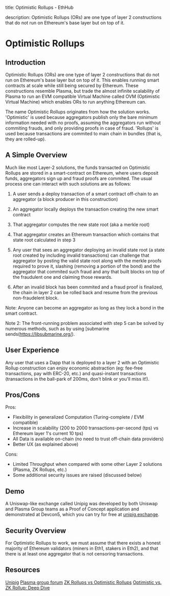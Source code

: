 title: Optimistic Rollups - EthHub

description: Optimistic Rollups (ORs) are one type of layer 2 constructions that do not run on Ethereum's base layer but on top of it.

# Optimistic Rollups

## Introduction
Optimistic Rollups (ORs) are one type of layer 2 constructions that do not run on Ethereum's base layer but on top of it. This enables running smart contracts at scale while still being secured by Ethereum. These constructions resemble Plasma, but trade the almost infinite scalability of Plasma to run an EVM compatible Virtual Machine called OVM (Optimistic Virtual Machine) which enables ORs to run anything Ethereum can.

The name Optimistic Rollups originates from how the solution works. 'Optimistic' is used because aggregators publish only the bare minimum information needed with no proofs, assuming the aggregators run without commiting frauds, and only providing proofs in case of fraud. 'Rollups' is used because transactions are commited to main chain in bundles (that is, they are rolled-up).

## A Simple Overview
Much like most Layer-2 solutions, the funds transacted on Optimistic Rollups are stored in a smart-contract on Ethereum, where users deposit funds, aggregators sign up and fraud proofs are commited. The usual process one can interact with such solutions are as follows:

1. A user sends a deploy transaction of a smart contract off-chain to an aggregator (a block producer in this construction)

2. An aggregator locally deploys the transaction creating the new smart contract

3. That aggregator computes the new state root (aka a merkle root)

4. That aggregator creates an Ethereum transaction which contains that state root calculated in step 3

5. Any user that sees an aggregator deploying an invalid state root (a state root created by including invalid transactions) can challenge that aggregator by posting the valid state root along with the merkle proofs required to prove it, slashing (removing a portion of the bond) and the aggregator that commited such fraud and any that built blocks on top of the fraudulent one and claiming those rewards.

6. After an invalid block has been commited and a fraud proof is finalized, the chain in layer 2 can be rolled back and resume from the previous non-fraudelent block.

Note: Anyone can become an aggregator as long as they lock a bond in the smart contract.

Note 2: The front-running problem associated with step 5 can be solved by numerous methods, such as by using [submarine sends(https://libsubmarine.org/).

## User Experience
Any user that uses a Dapp that is deployed to a layer 2 with an Optimistic Rollup construction can enjoy economic abstraction (eg: fee-free transactions, pay with ERC-20, etc.) and quasi-instant transactions (transactions in the ball-park of 200ms, don't blink or you'll miss it!).

## Pros/Cons
Pros:
* Flexibility in generalized Computation (Turing-complete / EVM compatible)
* Increase in scalability (200 to 2000 transactions-per-second (tps) vs Ethereum layer 1's current 10 tps)
* All Data is available on-chain (no need to trust off-chain data providers)
* Better UX (as explained above)

Cons:
* Limited Throughput when compared with some other Layer 2 solutions (Plasma, ZK Rollups, etc.)
* Some additional security issues are raised (discussed below)

## Demo
A Uniswap-like exchange called Unipig was developed by both Uniswap and Plasma Group teams as a Proof of Concept application and demonstrated at Devcon5, which you can try for free at [unipig.exchange](unipig.exchange).

## Security Overview
For Optimistic Rollups to work, we must assume that there exists a honest majority of Ethereum validators (miners in Eth1, stakers in Eth2), and that there is at least one aggregator that is not censoring transactions.

## Resources

[Unipig](https://unipig.exchange)
[Plasma group forum](https://plasma.group/)
[ZK Rollups vs Optimistic Rollups](https://blog.idex.io/all-posts/rollup-rundown)
[Optimistic vs. ZK Rollup: Deep Dive](https://medium.com/matter-labs/optimistic-vs-zk-rollup-deep-dive-ea141e71e075)
